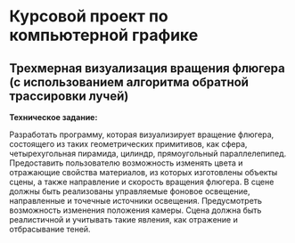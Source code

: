 # Курсовой проект по компьютерной графике

## Трехмерная визуализация вращения флюгера (с использованием алгоритма обратной трассировки лучей)

**Техническое задание:**

Разработать программу, которая визуализирует вращение флюгера, состоящего из таких 
геометрических примитивов, как сфера, четырехугольная пирамида, цилиндр, 
прямоугольный параллелепипед. Предоставить пользователю возможность изменять цвета и 
отражающие свойства материалов, из которых изготовлены объекты сцены, а также 
направление и скорость вращения флюгера. В сцене должны быть реализованы управляемые 
фоновое освещение, направленные и точечные источники освещения. Предусмотреть 
возможность изменения положения камеры. Сцена должна быть реалистичной и учитывать 
такие явления, как отражение и отбрасывание теней.
